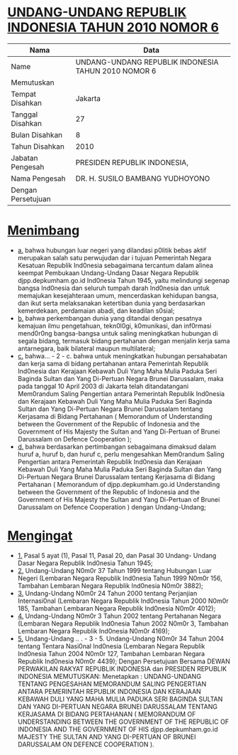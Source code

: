 # [UNDANG-UNDANG REPUBLIK INDONESIA TAHUN 2010 NOMOR 6](http://example.org/legal/document/uu/2010/6)

| Nama | Data |
| ------ | ----- |
|Name|UNDANG-UNDANG REPUBLIK INDONESIA TAHUN 2010 NOMOR 6|
|Memutuskan||
|Tempat Disahkan|Jakarta|
|Tanggal Disahkan|27|
|Bulan Disahkan|8|
|Tahun Disahkan|2010|
|Jabatan Pengesah|PRESIDEN REPUBLIK INDONESIA,|
|Nama Pengesah|DR. H. SUSILO BAMBANG YUDHOYONO|
|Dengan Persetujuan||
# [Menimbang](http://example.org/legal/document/uu/2010/6/menimbang)

* [a.](http://example.org/legal/document/uu/2010/6/menimbang/point/a) bahwa hubungan luar negeri yang dilandasi p0litik bebas aktif merupakan salah satu perwujudan dar i tujuan Pemerintah Negara Kesatuan Republik Ind0nesia sebagaimana tercantum dalam alinea keempat Pembukaan Undang-Undang Dasar Negara Republik djpp.depkumham.go.id Ind0nesia Tahun 1945, yaitu melindungi segenap bangsa Ind0nesia dan seluruh tumpah darah Ind0nesia dan untuk memajukan kesejahteraan umum, mencerdaskan kehidupan bangsa, dan ikut serta melaksanakan ketertiban dunia yang berdasarkan kemerdekaan, perdamaian abadi, dan keadilan s0sial;
* [b.](http://example.org/legal/document/uu/2010/6/menimbang/point/b) bahwa perkembangan dunia yang ditandai dengan pesatnya kemajuan ilmu pengetahuan, tekn0l0gi, k0munikasi, dan inf0rmasi mend0r0ng bangsa-bangsa untuk saling meningkatkan hubungan di segala bidang, termasuk bidang pertahanan dengan menjalin kerja sama antarnegara, baik bilateral maupun multilateral;
* [c.](http://example.org/legal/document/uu/2010/6/menimbang/point/c) bahwa... - 2 - c. bahwa untuk meningkatkan hubungan persahabatan dan kerja sama di bidang pertahanan antara Pemerintah Republik Ind0nesia dan Kerajaan Kebawah Duli Yang Maha Mulia Paduka Seri Baginda Sultan dan Yang Di-Pertuan Negara Brunei Darussalam, maka pada tanggal 10 April 2003 di Jakarta telah ditandatangani Mem0randum Saling Pengertian antara Pemerintah Republik Ind0nesia dan Kerajaan Kebawah Duli Yang Maha Mulia Paduka Seri Baginda Sultan dan Yang Di-Pertuan Negara Brunei Darussalam tentang Kerjasama di Bidang Pertahanan ( Memorandum of Understanding between the Government of the Republic of Indonesia and the Government of His Majesty the Sultan and Yang Di-Pertuan of Brunei Darussalam on Defence Cooperation );
* [d.](http://example.org/legal/document/uu/2010/6/menimbang/point/d) bahwa berdasarkan pertimbangan sebagaimana dimaksud dalam huruf a, huruf b, dan huruf c, perlu mengesahkan Mem0randum Saling Pengertian antara Pemerintah Republik Ind0nesia dan Kerajaan Kebawah Duli Yang Maha Mulia Paduka Seri Baginda Sultan dan Yang Di-Pertuan Negara Brunei Darussalam tentang Kerjasama di Bidang Pertahanan ( Memorandum of djpp.depkumham.go.id Understanding between the Government of the Republic of Indonesia and the Government of His Majesty the Sultan and Yang Di-Pertuan of Brunei Darussalam on Defence Cooperation ) dengan Undang-Undang;
# [Mengingat](http://example.org/legal/document/uu/2010/6/mengingat)

* [1.](http://example.org/legal/document/uu/2010/6/mengingat/point/0001) Pasal 5 ayat (1), Pasal 11, Pasal 20, dan Pasal 30 Undang- Undang Dasar Negara Republik Ind0nesia Tahun 1945;
* [2.](http://example.org/legal/document/uu/2010/6/mengingat/point/0002) Undang-Undang N0m0r 37 Tahun 1999 tentang Hubungan Luar Negeri (Lembaran Negara Republik Ind0nesia Tahun 1999 N0m0r 156, Tambahan Lembaran Negara Republik Ind0nesia N0m0r 3882);
* [3.](http://example.org/legal/document/uu/2010/6/mengingat/point/0003) Undang-Undang N0m0r 24 Tahun 2000 tentang Perjanjian Internasi0nal (Lembaran Negara Republik Ind0nesia Tahun 2000 N0m0r 185, Tambahan Lembaran Negara Republik Ind0nesia N0m0r 4012);
* [4.](http://example.org/legal/document/uu/2010/6/mengingat/point/0004) Undang-Undang N0m0r 3 Tahun 2002 tentang Pertahanan Negara (Lembaran Negara Republik Ind0nesia Tahun 2002 N0m0r 3, Tambahan Lembaran Negara Republik Ind0nesia N0m0r 4169);
* [5.](http://example.org/legal/document/uu/2010/6/mengingat/point/0005) Undang-Undang .. . - 3 - 5. Undang-Undang N0m0r 34 Tahun 2004 tentang Tentara Nasi0nal Ind0nesia (Lembaran Negara Republik Ind0nesia Tahun 2004 N0m0r 127, Tambahan Lembaran Negara Republik Ind0nesia N0m0r 4439); Dengan Persetujuan Bersama DEWAN PERWAKILAN RAKYAT REPUBLIK INDONESIA dan PRESIDEN REPUBLIK INDONESIA MEMUTUSKAN: Menetapkan : UNDANG-UNDANG TENTANG PENGESAHAN MEMORANDUM SALING PENGERTIAN ANTARA PEMERINTAH REPUBLIK INDONESIA DAN KERAJAAN KEBAWAH DULI YANG MAHA MULIA PADUKA SERI BAGINDA SULTAN DAN YANG DI-PERTUAN NEGARA BRUNEI DARUSSALAM TENTANG KERJASAMA DI BIDANG PERTAHANAN ( MEMORANDUM OF UNDERSTANDING BETWEEN THE GOVERNMENT OF THE REPUBLIC OF INDONESIA AND THE GOVERNMENT OF HIS djpp.depkumham.go.id MAJESTY THE SULTAN AND YANG DI-PERTUAN OF BRUNEI DARUSSALAM ON DEFENCE COOPERATION ).